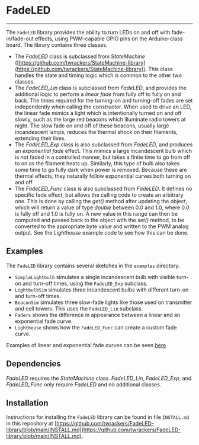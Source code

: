 # FadeLED #

----------

The `FadeLED` library provides the ability to turn LEDs on and off with fade-in/fade-out effects, using PWM-capable GPIO pins on the Arduino-class board.  The library contains three classes.

- The *FadeLED* class is subclassed from *StateMachine* ([https://github.com/twrackers/StateMachine-library](https://github.com/twrackers/StateMachine-library)).  This class handles the state and timing logic which is common to the other two classes.
- The *FadeLED_Lin* class is subclassed from *FadeLED*, and provides the additional logic to perform a *linear fade* from fully off to fully on and back.  The times required for the turning-on and turning-off fades are set independently when calling the constructor.  When used to drive an LED, the linear fade mimics a light which is intentionally turned on and off slowly, such as the large red beacons which illuminate radio towers at night.  The slow fade on and off of these beacons, usually large incandescent lamps, reduces the thermal shock on their filaments, extending their lives.
- The *FadeLED_Exp* class is also subclassed from *FadeLED*, and produces an *exponential fade* effect.  This mimics a large incandescent bulb which is not faded in a controlled manner, but takes a finite time to go from off to on as the filament heats up.  Similarly, this type of bulb also takes some time to go fully dark when power is removed.  Because these are thermal effects, they naturally follow exponential curves both turning on and off.
- The *FadeLED_Func* class is also subclassed from *FadeLED*.  It defines no specific fade effect, but allows the calling code to create an arbitrary one.  This is done by calling the *get()* method after updating the object, which will return a value of type *double* between 0.0 and 1.0, where 0.0 is fully off and 1.0 is fully on.  A new value in this range can then be computed and passed back to the object with the *set()* method, to be converted to the appropriate byte value and written to the PWM analog output.  See the *Lighthouse* example code to see how this can be done.

## Examples ##

The `FadeLED` library contains several sketches in the `examples` directory.

- `SimpleLightbulb` simulates a single incandescent bulb with visible turn-on and turn-off times, using the `FadeLED_Exp` subclass.
- `LightbulbSim` simulates three incandescent bulbs with different turn-on and turn-off times.
- `BeaconSim` simulates three slow-fade lights like those used on transmitter and cell towers.  This uses the `FadeLED_Lin` subclass.
- `Faders` shows the difference in appearance between a linear and an exponential fade curve.
- `Lighthouse` shows how the `FadeLED_Func` can create a custom fade curve.

Examples of linear and exponential fade curves can be seen [here](extras/FadeLED_plot.png).

## Dependencies ##

*FadeLED* requires the *StateMachine* class.  *FadeLED_Lin*, *FadeLED_Exp*, and *FadeLED_Func* only require *FadeLED* and no additional classes.

## Installation ##

Instructions for installing the `FadeLED` library can be found in file `INSTALL.md` in this repository at [https://github.com/twrackers/FadeLED-library/blob/main/INSTALL.md](https://github.com/twrackers/FadeLED-library/blob/main/INSTALL.md).
